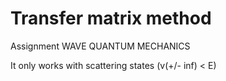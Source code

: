 # Transfer matrix method
 Assignment WAVE QUANTUM MECHANICS

 It only works with scattering states (v(+/- inf) < E)

